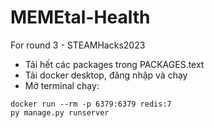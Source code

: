 # MEMEtal-Health
For round 3 - STEAMHacks2023


- Tải hết các packages trong PACKAGES.text
- Tải docker desktop, đăng nhập và chạy
- Mở terminal chạy:

```
docker run --rm -p 6379:6379 redis:7
py manage.py runserver
```
